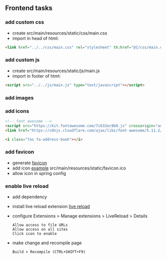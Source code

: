 ## Frontend tasks

### add custom css
- create src/main/resources/static/css/main.css
- import in head of html:
```html
<link href="../../css/main.css" rel="stylesheet" th:href="@{/css/main.css}"/>
```

### add custom js
- create src/main/resources/static/js/main.js
- import in footer of html:
```html
<script src="../../js/main.js" type="text/javascript"></script>
```
### add images

### add icons
```html
<!-- font awesome -->
<script src="https://kit.fontawesome.com/7c632ec9b0.js" crossorigin="anonymous"></script>
<link href="https://cdnjs.cloudflare.com/ajax/libs/font-awesome/5.11.2/css/all.css" rel="stylesheet" type="text/css" />

<i class="fas fa-address-book"></i>
```

### add favicon
- generate [favicon](https://favicon.io/favicon-generator/)
- add icon [example](https://www.baeldung.com/spring-boot-favicon)
  src/main/resources/static/favicon.ico
- allow icon in spring config

### enable live reload
- add dependency
- install live reload extension
  [live reload](https://chrome.google.com/webstore/detail/livereload/jnihajbhpnppcggbcgedagnkighmdlei?hl=en)
- configure Extensions > Manage extensions > LiveReload > Details

      Allow access to file URLs
      Allow access on all sites
      Click icon to enable

- make change and recompile page

      Build > Recompile (CTRL+SHIFT+F9)
